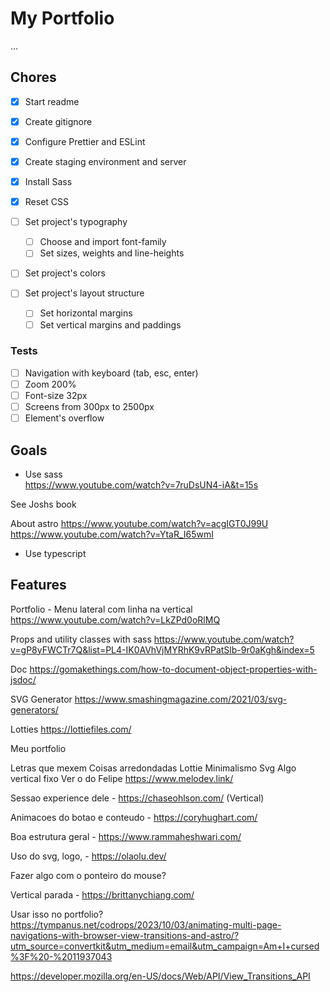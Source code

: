 # My Portfolio

...

## Chores

- [x] Start readme
- [x] Create gitignore
- [x] Configure Prettier and ESLint
- [x] Create staging environment and server
- [x] Install Sass
- [x] Reset CSS

- [ ] Set project's typography

  - [ ] Choose and import font-family
  - [ ] Set sizes, weights and line-heights

- [ ] Set project's colors

- [ ] Set project's layout structure

  - [ ] Set horizontal margins
  - [ ] Set vertical margins and paddings

### Tests

- [ ] Navigation with keyboard (tab, esc, enter)
- [ ] Zoom 200%
- [ ] Font-size 32px
- [ ] Screens from 300px to 2500px
- [ ] Element's overflow

## Goals

- Use sass  
  https://www.youtube.com/watch?v=7ruDsUN4-iA&t=15s

See Joshs book

About astro
https://www.youtube.com/watch?v=acgIGT0J99U
https://www.youtube.com/watch?v=YtaR_I65wmI

- Use typescript

## Features

Portfolio - Menu lateral com linha na vertical https://www.youtube.com/watch?v=LkZPd0oRlMQ

Props and utility classes with sass https://www.youtube.com/watch?v=gP8yFWCTr7Q&list=PL4-IK0AVhVjMYRhK9vRPatSlb-9r0aKgh&index=5

Doc https://gomakethings.com/how-to-document-object-properties-with-jsdoc/

SVG Generator https://www.smashingmagazine.com/2021/03/svg-generators/

Lotties https://lottiefiles.com/

Meu portfolio

Letras que mexem
Coisas arredondadas
Lottie
Minimalismo
Svg
Algo vertical fixo
Ver o do Felipe https://www.melodev.link/

Sessao experience dele - https://chaseohlson.com/ (Vertical)

Animacoes do botao e conteudo - https://coryhughart.com/

Boa estrutura geral - https://www.rammaheshwari.com/

Uso do svg, logo, - https://olaolu.dev/

Fazer algo com o ponteiro do mouse?

Vertical parada - https://brittanychiang.com/

Usar isso no portfolio? https://tympanus.net/codrops/2023/10/03/animating-multi-page-navigations-with-browser-view-transitions-and-astro/?utm_source=convertkit&utm_medium=email&utm_campaign=Am+I+cursed%3F%20-%2011937043

https://developer.mozilla.org/en-US/docs/Web/API/View_Transitions_API

